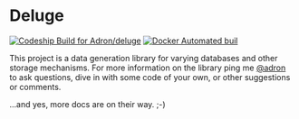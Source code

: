 # Deluge

[![Codeship Build for Adron/deluge](https://img.shields.io/codeship/65a5f1f0-9d89-0134-748e-327be1016a00/master.svg)](https://app.codeship.com/projects/188676) [![Docker Automated buil](https://img.shields.io/docker/automated/adron/deluge.svg)](https://hub.docker.com/r/adron/deluge/)

This project is a data generation library for varying databases and other storage mechanisms. For more information on the library ping me [@adron](https://twitter.com/Adron) to ask questions, dive in with some code of your own, or other suggestions or comments.

...and yes, more docs are on their way.  ;-)
